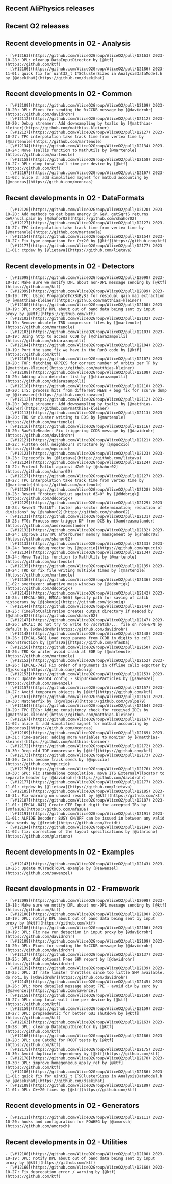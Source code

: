 ## Recent AliPhysics releases
## Recent O2 releases
## Recent developments in O2 - Analysis
	- [\#12163](https://github.com/AliceO2Group/AliceO2/pull/12163) 2023-10-28: DPL: cleanup DataInputDirector by [@ktf](https://github.com/ktf)
	- [\#12186](https://github.com/AliceO2Group/AliceO2/pull/12186) 2023-11-01: quick fix for uint32_t ITSClusterSizes in AnalysisDataModel.h by [@dsekihat](https://github.com/dsekihat)
## Recent developments in O2 - Common
	- [\#12109](https://github.com/AliceO2Group/AliceO2/pull/12109) 2023-10-20: DPL: Fixes for sending the 0xCCDB message by [@davidrohr](https://github.com/davidrohr)
	- [\#12112](https://github.com/AliceO2Group/AliceO2/pull/12112) 2023-10-20: Debug streamer: Add downsampling by tsalis by [@matthias-kleiner](https://github.com/matthias-kleiner)
	- [\#12127](https://github.com/AliceO2Group/AliceO2/pull/12127) 2023-10-27: TPC interpolation take track time from vertex time by [@martenole](https://github.com/martenole)
	- [\#12134](https://github.com/AliceO2Group/AliceO2/pull/12134) 2023-10-24: Move Tsallis function to MathUtils by [@martenole](https://github.com/martenole)
	- [\#12158](https://github.com/AliceO2Group/AliceO2/pull/12158) 2023-10-27: DPL: dump total wall time per device by [@ktf](https://github.com/ktf)
	- [\#12167](https://github.com/AliceO2Group/AliceO2/pull/12167) 2023-11-02: alice 3: add simplified magnet for matbud accounting by [@mconcas](https://github.com/mconcas)
## Recent developments in O2 - DataFormats
	- [\#12120](https://github.com/AliceO2Group/AliceO2/pull/12120) 2023-10-20: Add methods to get beam energy in GeV, getSqrtS returns GeV/nucl.pair by [@shahor02](https://github.com/shahor02)
	- [\#12127](https://github.com/AliceO2Group/AliceO2/pull/12127) 2023-10-27: TPC interpolation take track time from vertex time by [@martenole](https://github.com/martenole)
	- [\#12154](https://github.com/AliceO2Group/AliceO2/pull/12154) 2023-10-27: Fix type comparison for C++20 by [@ktf](https://github.com/ktf)
	- [\#12177](https://github.com/AliceO2Group/AliceO2/pull/12177) 2023-11-01: ctpdev by [@lietava](https://github.com/lietava)
## Recent developments in O2 - Detectors
	- [\#12098](https://github.com/AliceO2Group/AliceO2/pull/12098) 2023-10-18: Make sure we notify DPL about non-DPL message sending by [@ktf](https://github.com/ktf)
	- [\#12099](https://github.com/AliceO2Group/AliceO2/pull/12099) 2023-10-19: TPC: Using PropagateToXBxByBz for residual gain map extraction by [@matthias-kleiner](https://github.com/matthias-kleiner)
	- [\#12100](https://github.com/AliceO2Group/AliceO2/pull/12100) 2023-10-19: DPL: notify DPL about out of band data being sent by input proxy by [@ktf](https://github.com/ktf)
	- [\#12102](https://github.com/AliceO2Group/AliceO2/pull/12102) 2023-10-19: Remove obsolete TRD compressor files by [@martenole](https://github.com/martenole)
	- [\#12103](https://github.com/AliceO2Group/AliceO2/pull/12103) 2023-10-19: Using http to access CCDB by [@chiarazampolli](https://github.com/chiarazampolli)
	- [\#12104](https://github.com/AliceO2Group/AliceO2/pull/12104) 2023-10-19: Port the same fix we have in the Run3 code by [@ktf](https://github.com/ktf)
	- [\#12107](https://github.com/AliceO2Group/AliceO2/pull/12107) 2023-10-20: TOF: fetching GRPECS for correct number of orbits per TF by [@matthias-kleiner](https://github.com/matthias-kleiner)
	- [\#12108](https://github.com/AliceO2Group/AliceO2/pull/12108) 2023-10-20: Adding also detector list by [@chiarazampolli](https://github.com/chiarazampolli)
	- [\#12110](https://github.com/AliceO2Group/AliceO2/pull/12110) 2023-10-20: ITS: process hits from different MEBs + bug fix for scurve dump by [@iravasen](https://github.com/iravasen)
	- [\#12112](https://github.com/AliceO2Group/AliceO2/pull/12112) 2023-10-20: Debug streamer: Add downsampling by tsalis by [@matthias-kleiner](https://github.com/matthias-kleiner)
	- [\#12113](https://github.com/AliceO2Group/AliceO2/pull/12113) 2023-10-20: TRD Kr cluster writing to EOS by [@martenole](https://github.com/martenole)
	- [\#12116](https://github.com/AliceO2Group/AliceO2/pull/12116) 2023-10-20: RawFileReader: Fix triggering CCDB message by [@davidrohr](https://github.com/davidrohr)
	- [\#12121](https://github.com/AliceO2Group/AliceO2/pull/12121) 2023-10-22: Flatten cell neighbours structure by [@mpuccio](https://github.com/mpuccio)
	- [\#12123](https://github.com/AliceO2Group/AliceO2/pull/12123) 2023-10-23: Ctprecofix by [@lietava](https://github.com/lietava)
	- [\#12124](https://github.com/AliceO2Group/AliceO2/pull/12124) 2023-10-22: Protect MatLut against dZ=0 by [@shahor02](https://github.com/shahor02)
	- [\#12127](https://github.com/AliceO2Group/AliceO2/pull/12127) 2023-10-27: TPC interpolation take track time from vertex time by [@martenole](https://github.com/martenole)
	- [\#12128](https://github.com/AliceO2Group/AliceO2/pull/12128) 2023-10-23: Revert "Protect MatLut against dZ=0" by [@ddobrigk](https://github.com/ddobrigk)
	- [\#12129](https://github.com/AliceO2Group/AliceO2/pull/12129) 2023-10-23: Revert "MatLUT: faster phi-sector determination; reduction of divisions" by [@shahor02](https://github.com/shahor02)
	- [\#12131](https://github.com/AliceO2Group/AliceO2/pull/12131) 2023-10-25: FT0: Process new trigger DP from DCS by [@andreasmolander](https://github.com/andreasmolander)
	- [\#12132](https://github.com/AliceO2Group/AliceO2/pull/12132) 2023-10-24: Improve ITS/TPC afterburner memory management by [@shahor02](https://github.com/shahor02)
	- [\#12133](https://github.com/AliceO2Group/AliceO2/pull/12133) 2023-10-24: Remove debug vector by [@mpuccio](https://github.com/mpuccio)
	- [\#12134](https://github.com/AliceO2Group/AliceO2/pull/12134) 2023-10-24: Move Tsallis function to MathUtils by [@martenole](https://github.com/martenole)
	- [\#12135](https://github.com/AliceO2Group/AliceO2/pull/12135) 2023-10-24: TRD kr fix file writing multiple times by [@martenole](https://github.com/martenole)
	- [\#12136](https://github.com/AliceO2Group/AliceO2/pull/12136) 2023-11-02: svertexer: adaptive mass windows by [@ddobrigk](https://github.com/ddobrigk)
	- [\#12142](https://github.com/AliceO2Group/AliceO2/pull/12142) 2023-10-25: [EMCAL-565, EMCAL-566] Specify path for saving of calib histograms by [@jokonig](https://github.com/jokonig)
	- [\#12144](https://github.com/AliceO2Group/AliceO2/pull/12144) 2023-10-25: TimeSlotCalibration creates output directory if needed by [@shahor02](https://github.com/shahor02)
	- [\#12147](https://github.com/AliceO2Group/AliceO2/pull/12147) 2023-10-26: EMCAL: Do not try to write to /scratch/... file on non-EPN by default by [@davidrohr](https://github.com/davidrohr)
	- [\#12148](https://github.com/AliceO2Group/AliceO2/pull/12148) 2023-10-26: [EMCAL-548] Load reco params from CCDB in digits to cell reconstruction by [@mfasDa](https://github.com/mfasDa)
	- [\#12150](https://github.com/AliceO2Group/AliceO2/pull/12150) 2023-10-26: TRD Kr writer avoid crash at EOR by [@martenole](https://github.com/martenole)
	- [\#12152](https://github.com/AliceO2Group/AliceO2/pull/12152) 2023-10-26: [EMCAL-742] Fix order of arguments in offline calib exporter by [@jokonig](https://github.com/jokonig)
	- [\#12153](https://github.com/AliceO2Group/AliceO2/pull/12153) 2023-10-27: Update Geant4 config - skipUnknownParticles by [@sawenzel](https://github.com/sawenzel)
	- [\#12157](https://github.com/AliceO2Group/AliceO2/pull/12157) 2023-10-27: Avoid temporary objects by [@ktf](https://github.com/ktf)
	- [\#12161](https://github.com/AliceO2Group/AliceO2/pull/12161) 2023-10-30: Matcherfix by [@gvolpe79](https://github.com/gvolpe79)
	- [\#12164](https://github.com/AliceO2Group/AliceO2/pull/12164) 2023-10-29: TPC IDCs: Adding consistency check for received IDCs by [@matthias-kleiner](https://github.com/matthias-kleiner)
	- [\#12167](https://github.com/AliceO2Group/AliceO2/pull/12167) 2023-11-02: alice 3: add simplified magnet for matbud accounting by [@mconcas](https://github.com/mconcas)
	- [\#12169](https://github.com/AliceO2Group/AliceO2/pull/12169) 2023-10-31: Time-series: adding more variables to monitor by [@matthias-kleiner](https://github.com/matthias-kleiner)
	- [\#12172](https://github.com/AliceO2Group/AliceO2/pull/12172) 2023-10-30: Drop old TOF compressor by [@ktf](https://github.com/ktf)
	- [\#12173](https://github.com/AliceO2Group/AliceO2/pull/12173) 2023-10-30: Cells become track seeds by [@mpuccio](https://github.com/mpuccio)
	- [\#12176](https://github.com/AliceO2Group/AliceO2/pull/12176) 2023-10-30: GPU: Fix standalone compilation, move ITS ExternalAllocator to separate header by [@davidrohr](https://github.com/davidrohr)
	- [\#12177](https://github.com/AliceO2Group/AliceO2/pull/12177) 2023-11-01: ctpdev by [@lietava](https://github.com/lietava)
	- [\#12185](https://github.com/AliceO2Group/AliceO2/pull/12185) 2023-10-31: Fix warning on unused result by [@ktf](https://github.com/ktf)
	- [\#12187](https://github.com/AliceO2Group/AliceO2/pull/12187) 2023-11-01: [EMCAL-847] Create CTP Input digit for accepted IRs by [@mfasDa](https://github.com/mfasDa)
	- [\#12191](https://github.com/AliceO2Group/AliceO2/pull/12191) 2023-11-01: ALPIDE Decoder: BUSY ON/OFF can be issued in between any valid data words by [@freidt](https://github.com/freidt)
	- [\#12194](https://github.com/AliceO2Group/AliceO2/pull/12194) 2023-11-02: fix: correction of the layout specifications by [@plariono](https://github.com/plariono)
## Recent developments in O2 - Examples
	- [\#12143](https://github.com/AliceO2Group/AliceO2/pull/12143) 2023-10-25: Update MCTrackToDPL example by [@sawenzel](https://github.com/sawenzel)
## Recent developments in O2 - Framework
	- [\#12098](https://github.com/AliceO2Group/AliceO2/pull/12098) 2023-10-18: Make sure we notify DPL about non-DPL message sending by [@ktf](https://github.com/ktf)
	- [\#12100](https://github.com/AliceO2Group/AliceO2/pull/12100) 2023-10-19: DPL: notify DPL about out of band data being sent by input proxy by [@ktf](https://github.com/ktf)
	- [\#12106](https://github.com/AliceO2Group/AliceO2/pull/12106) 2023-10-19: DPL: Fix new run detection in input proxy by [@davidrohr](https://github.com/davidrohr)
	- [\#12109](https://github.com/AliceO2Group/AliceO2/pull/12109) 2023-10-20: DPL: Fixes for sending the 0xCCDB message by [@davidrohr](https://github.com/davidrohr)
	- [\#12137](https://github.com/AliceO2Group/AliceO2/pull/12137) 2023-10-25: DPL: Add optional Free SHM report by [@davidrohr](https://github.com/davidrohr)
	- [\#12139](https://github.com/AliceO2Group/AliceO2/pull/12139) 2023-10-25: DPL: If rate limiter throttles since too little SHM available, do not… by [@davidrohr](https://github.com/davidrohr)
	- [\#12145](https://github.com/AliceO2Group/AliceO2/pull/12145) 2023-10-26: DPL: More detailed message about FPE + avoid div by zero by [@sawenzel](https://github.com/sawenzel)
	- [\#12158](https://github.com/AliceO2Group/AliceO2/pull/12158) 2023-10-27: DPL: dump total wall time per device by [@ktf](https://github.com/ktf)
	- [\#12159](https://github.com/AliceO2Group/AliceO2/pull/12159) 2023-10-27: DPL: propaedeutic for better GUI shutdown by [@ktf](https://github.com/ktf)
	- [\#12163](https://github.com/AliceO2Group/AliceO2/pull/12163) 2023-10-28: DPL: cleanup DataInputDirector by [@ktf](https://github.com/ktf)
	- [\#12166](https://github.com/AliceO2Group/AliceO2/pull/12166) 2023-10-28: DPL: use Catch2 for ROOT tests by [@ktf](https://github.com/ktf)
	- [\#12175](https://github.com/AliceO2Group/AliceO2/pull/12175) 2023-10-30: Avoid duplicate dependency by [@ktf](https://github.com/ktf)
	- [\#12178](https://github.com/AliceO2Group/AliceO2/pull/12178) 2023-10-30: DPL: improve homegeneous_apply_ref by [@ktf](https://github.com/ktf)
	- [\#12186](https://github.com/AliceO2Group/AliceO2/pull/12186) 2023-11-01: quick fix for uint32_t ITSClusterSizes in AnalysisDataModel.h by [@dsekihat](https://github.com/dsekihat)
	- [\#12189](https://github.com/AliceO2Group/AliceO2/pull/12189) 2023-11-01: DPL: C++20 fixes by [@ktf](https://github.com/ktf)
## Recent developments in O2 - Generators
	- [\#12111](https://github.com/AliceO2Group/AliceO2/pull/12111) 2023-10-20: hooks and configuration for POWHEG by [@amorsch](https://github.com/amorsch)
## Recent developments in O2 - Utilities
	- [\#12100](https://github.com/AliceO2Group/AliceO2/pull/12100) 2023-10-19: DPL: notify DPL about out of band data being sent by input proxy by [@ktf](https://github.com/ktf)
	- [\#12160](https://github.com/AliceO2Group/AliceO2/pull/12160) 2023-10-27: Fix deprecation error / warning by [@ktf](https://github.com/ktf)
